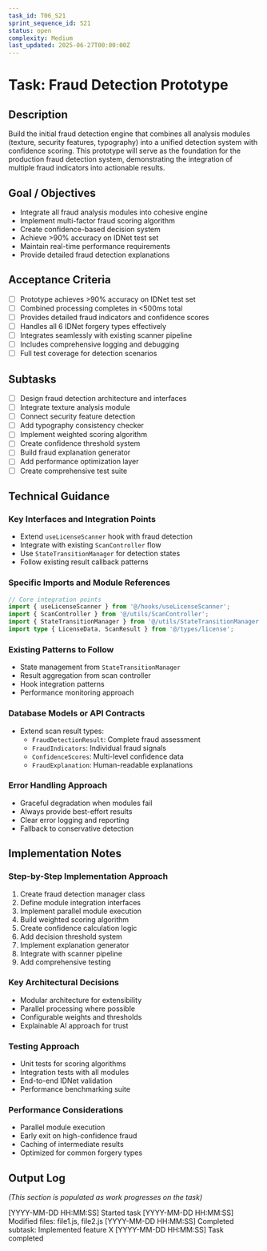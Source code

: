```yaml
---
task_id: T06_S21
sprint_sequence_id: S21
status: open
complexity: Medium
last_updated: 2025-06-27T00:00:00Z
---
```


# Task: Fraud Detection Prototype

## Description
Build the initial fraud detection engine that combines all analysis modules (texture, security features, typography) into a unified detection system with confidence scoring. This prototype will serve as the foundation for the production fraud detection system, demonstrating the integration of multiple fraud indicators into actionable results.

## Goal / Objectives
- Integrate all fraud analysis modules into cohesive engine
- Implement multi-factor fraud scoring algorithm
- Create confidence-based decision system
- Achieve >90% accuracy on IDNet test set
- Maintain real-time performance requirements
- Provide detailed fraud detection explanations

## Acceptance Criteria
- [ ] Prototype achieves >90% accuracy on IDNet test set
- [ ] Combined processing completes in <500ms total
- [ ] Provides detailed fraud indicators and confidence scores
- [ ] Handles all 6 IDNet forgery types effectively
- [ ] Integrates seamlessly with existing scanner pipeline
- [ ] Includes comprehensive logging and debugging
- [ ] Full test coverage for detection scenarios

## Subtasks
- [ ] Design fraud detection architecture and interfaces
- [ ] Integrate texture analysis module
- [ ] Connect security feature detection
- [ ] Add typography consistency checker
- [ ] Implement weighted scoring algorithm
- [ ] Create confidence threshold system
- [ ] Build fraud explanation generator
- [ ] Add performance optimization layer
- [ ] Create comprehensive test suite

## Technical Guidance

### Key Interfaces and Integration Points
- Extend `useLicenseScanner` hook with fraud detection
- Integrate with existing `ScanController` flow
- Use `StateTransitionManager` for detection states
- Follow existing result callback patterns

### Specific Imports and Module References
```typescript
// Core integration points
import { useLicenseScanner } from '@/hooks/useLicenseScanner';
import { ScanController } from '@/utils/ScanController';
import { StateTransitionManager } from '@/utils/StateTransitionManager';
import type { LicenseData, ScanResult } from '@/types/license';
```

### Existing Patterns to Follow
- State management from `StateTransitionManager`
- Result aggregation from scan controller
- Hook integration patterns
- Performance monitoring approach

### Database Models or API Contracts
- Extend scan result types:
  - `FraudDetectionResult`: Complete fraud assessment
  - `FraudIndicators`: Individual fraud signals
  - `ConfidenceScores`: Multi-level confidence data
  - `FraudExplanation`: Human-readable explanations

### Error Handling Approach
- Graceful degradation when modules fail
- Always provide best-effort results
- Clear error logging and reporting
- Fallback to conservative detection

## Implementation Notes

### Step-by-Step Implementation Approach
1. Create fraud detection manager class
2. Define module integration interfaces
3. Implement parallel module execution
4. Build weighted scoring algorithm
5. Create confidence calculation logic
6. Add decision threshold system
7. Implement explanation generator
8. Integrate with scanner pipeline
9. Add comprehensive testing

### Key Architectural Decisions
- Modular architecture for extensibility
- Parallel processing where possible
- Configurable weights and thresholds
- Explainable AI approach for trust

### Testing Approach
- Unit tests for scoring algorithms
- Integration tests with all modules
- End-to-end IDNet validation
- Performance benchmarking suite

### Performance Considerations
- Parallel module execution
- Early exit on high-confidence fraud
- Caching of intermediate results
- Optimized for common forgery types

## Output Log
*(This section is populated as work progresses on the task)*

[YYYY-MM-DD HH:MM:SS] Started task
[YYYY-MM-DD HH:MM:SS] Modified files: file1.js, file2.js
[YYYY-MM-DD HH:MM:SS] Completed subtask: Implemented feature X
[YYYY-MM-DD HH:MM:SS] Task completed
